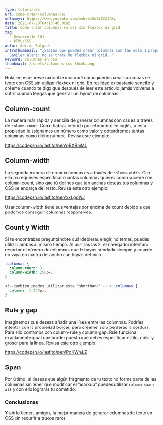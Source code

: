 ```yaml
---
type: tutoriales
url: como-crear-columnas-css
enlaceyt: https://www.youtube.com/embed/QbliZCG4Rtg
date: 2021-07-20T04:15:46.099Z
title: Cómo crear columnas en css sin flexbox ni grid
tag:
  - Desarrollo 101
  - HTML/CSS
autor: Adrián Salgado
introThumbnail: "¿Sabías que puedes crear columnas con tan solo 1 propiedad?
  Spoiler alert: no se trata de flexbox ni grid. "
keyword: columnas en css
thumbnail: /assets/columnas-css-thumb.png
---
```


Hola, en este breve tutorial te mostraré cómo puedes crear columnas de texto con CSS sin utilizar flexbox ni grid. En realidad es bastante sencillo y créeme cuando te digo que después de leer este artículo jamás volverás a sufrir cuando tengas que generar un layout de columnas.

## Column-count

La manera más rápida y sencilla de generar columnas con css es a través de `column-count`. Como habras inferido por el nombre en inglés, a esta propiedad le asignamos un número como valor y obtendremos tantas columnas como dicho número. Revisa este ejemplo:

https://codepen.io/lasfito/pen/qBXRmML

## Column-width

La segunda manera de crear columnas es a través de `column-width`. Con ella no requieres especificar cuántas columnas quieres como sucede con column-count, sino que tú defines que tan anchas deseas tus columnas y CSS se encarga del resto. Revisa este otro ejemplo:

https://codepen.io/lasfito/pen/xxLgdWJ

Usar column-width tiene sus ventajas por encima de count debido a que podemos conseguir columnas responsivas.

## Count y Width

Si te encontrabas preguntándote cuál debieras elegir, no temas, puedes utilizar ambas al mismo tiempo. Al usar las las 2, el navegador intentará respetar el número de columnas que le hayas brindado siempre y cuando no vaya en contra del ancho que hayas definido

```css
.columnas {
  column-count: 3;
  column-width: 250px;
}

<!--también puedes utilizar este "shorthand" -- > .columnas {
  columns: 3 250px;
}
```

## Rule y gap

Imaginemos que deseas añadir una línea entre las columnas. Podrías intentar con la propiedad border, pero créeme, solo perderás la cordura. Para ello contamos con column-rule y column-gap. Rule funciona exactamente igual que border puesto que debes especificar estilo, color y grosor para la línea. Revisa este otro ejemplo.

https://codepen.io/lasfito/pen/PoKWmLZ

## Span

Por último, si deseas que algún fragmento de tu texto no forme parte de las columnas sin tener que modificar el "markup" puedes utilizar `column-span: all` y con ello lograrás tu cometido.

### Conclusiones

Y ahí lo tienen, amigos, la mejor manera de generar columnas de texto en CSS sin recurrir a trucos raros.
